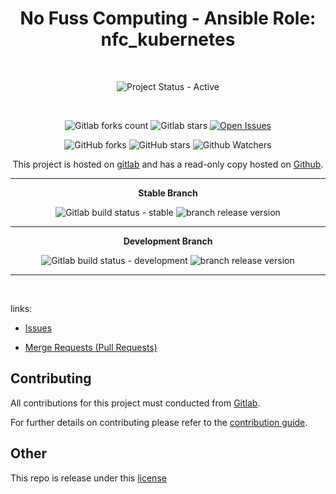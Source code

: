 <div align="center" width="100%">


# No Fuss Computing - Ansible Role: nfc_kubernetes

<br>

![Project Status - Active](https://img.shields.io/badge/Project%20Status-Active-green?logo=gitlab&style=plastic) 

<br>

![Gitlab forks count](https://img.shields.io/badge/dynamic/json?label=Forks&query=%24.forks_count&url=https%3A%2F%2Fgitlab.com%2Fapi%2Fv4%2Fprojects%2F51640029%2F&color=ff782e&logo=gitlab&style=plastic) ![Gitlab stars](https://img.shields.io/badge/dynamic/json?label=Stars&query=%24.star_count&url=https%3A%2F%2Fgitlab.com%2Fapi%2Fv4%2Fprojects%2F51640029%2F&color=ff782e&logo=gitlab&style=plastic) [![Open Issues](https://img.shields.io/badge/dynamic/json?color=ff782e&logo=gitlab&style=plastic&label=Open%20Issues&query=%24.statistics.counts.opened&url=https%3A%2F%2Fgitlab.com%2Fapi%2Fv4%2Fprojects%2F51640029%2Fissues_statistics)](https://gitlab.com/nofusscomputing/projects/ansible/kubernetes/-/issues)



![GitHub forks](https://img.shields.io/github/forks/NofussComputing/ansible_role_nfc_kubernetes?logo=github&style=plastic&color=000000&labell=Forks) ![GitHub stars](https://img.shields.io/github/stars/NofussComputing/ansible_role_nfc_kubernetes?color=000000&logo=github&style=plastic) ![Github Watchers](https://img.shields.io/github/watchers/NofussComputing/ansible_role_nfc_kubernetes?color=000000&label=Watchers&logo=github&style=plastic)
<br>

This project is hosted on [gitlab](https://gitlab.com/nofusscomputing/projects/ansible/kubernetes) and has a read-only copy hosted on [Github](https://github.com/NofussComputing/ansible_role_nfc_kubernetes).

----

**Stable Branch**

![Gitlab build status - stable](https://img.shields.io/badge/dynamic/json?color=ff782e&label=Build&query=0.status&url=https%3A%2F%2Fgitlab.com%2Fapi%2Fv4%2Fprojects%2F51640029%2Fpipelines%3Fref%3Dmaster&logo=gitlab&style=plastic) ![branch release version](https://img.shields.io/badge/dynamic/yaml?color=ff782e&logo=gitlab&style=plastic&label=Release&query=%24.commitizen.version&url=https%3A//gitlab.com/nofusscomputing/projects/ansible/kubernetes%2F-%2Fraw%2Fmaster%2F.cz.yaml) 

----

**Development Branch** 

![Gitlab build status - development](https://img.shields.io/badge/dynamic/json?color=ff782e&label=Build&query=0.status&url=https%3A%2F%2Fgitlab.com%2Fapi%2Fv4%2Fprojects%2F51640029%2Fpipelines%3Fref%3Ddevelopment&logo=gitlab&style=plastic) ![branch release version](https://img.shields.io/badge/dynamic/yaml?color=ff782e&logo=gitlab&style=plastic&label=Release&query=%24.commitizen.version&url=https%3A//gitlab.com/nofusscomputing/projects/ansible/kubernetes%2F-%2Fraw%2Fdevelopment%2F.cz.yaml)

----
<br>

</div>

links:

- [Issues](https://gitlab.com/nofusscomputing/projects/ansible/kubernetes/-/issues)

- [Merge Requests (Pull Requests)](https://gitlab.com/nofusscomputing/projects/ansible/kubernetes/-/merge_requests)



## Contributing
All contributions for this project must conducted from [Gitlab](https://gitlab.com/nofusscomputing/projects/ansible/kubernetes).

For further details on contributing please refer to the [contribution guide](CONTRIBUTING.md).


## Other

This repo is release under this [license](LICENSE)

